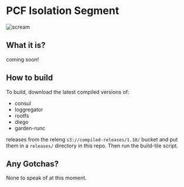 # PCF Isolation Segment

![scream](http://i.giphy.com/14i3O76jZdfEkg.gif)

## What it is?

coming soon!

## How to build

To build, download the latest compiled versions of:

 - consul
 - loggregator
 - rootfs
 - diego
 - garden-runc 
 
releases from the releng `s3://compiled-releases/1.10/` bucket and put them in a `releases/` directory in this repo. Then run the build-tile script.

## Any Gotchas?

None to speak of at this moment.
